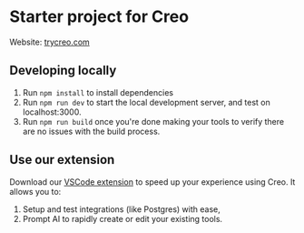 # Starter project for Creo

Website: [trycreo.com](https://trycreo.com)

## Developing locally

1. Run `npm install` to install dependencies
2. Run `npm run dev` to start the local development server, and test on localhost:3000.
3. Run `npm run build` once you're done making your tools to verify there are no issues with the build process.

## Use our extension

Download our [VSCode extension](https://marketplace.visualstudio.com/items?itemName=Creo.creo-copilot) to speed up your experience using Creo. It allows you to:

1. Setup and test integrations (like Postgres) with ease,
2. Prompt AI to rapidly create or edit your existing tools.
